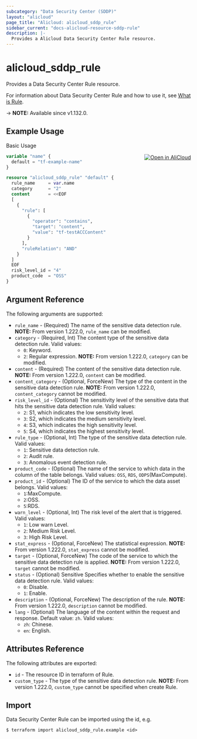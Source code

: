 ```yaml
---
subcategory: "Data Security Center (SDDP)"
layout: "alicloud"
page_title: "Alicloud: alicloud_sddp_rule"
sidebar_current: "docs-alicloud-resource-sddp-rule"
description: |-
  Provides a Alicloud Data Security Center Rule resource.
---
```


# alicloud_sddp_rule

Provides a Data Security Center Rule resource.

For information about Data Security Center Rule and how to use it, see [What is Rule](https://www.alibabacloud.com/help/en/data-security-center/latest/api-sddp-2019-01-03-createrule).

-> **NOTE:** Available since v1.132.0.

## Example Usage
<div class="oics-button" style="float: right;margin: 0 0 -40px 0;">
  <a href="https://api.aliyun.com/api-tools/terraform?resource=alicloud_sddp_rule&exampleId=3ff14e92-ed84-7505-2c85-ab6ba64d03964c1879c9&activeTab=example&spm=docs.r.sddp_rule.0.3ff14e92ed" target="_blank">
    <img alt="Open in AliCloud" src="https://img.alicdn.com/imgextra/i1/O1CN01hjjqXv1uYUlY56FyX_!!6000000006049-55-tps-254-36.svg" style="max-height: 44px; margin: 32px auto; max-width: 100%;">
  </a>
</div>

Basic Usage

```terraform
variable "name" {
  default = "tf-example-name"
}

resource "alicloud_sddp_rule" "default" {
  rule_name     = var.name
  category      = "2"
  content       = <<EOF
  [
    {
      "rule": [
        {
          "operator": "contains",
          "target": "content",
          "value": "tf-testACCContent"
        }
      ],
      "ruleRelation": "AND"
    }
  ]
  EOF
  risk_level_id = "4"
  product_code  = "OSS"
}
```

## Argument Reference

The following arguments are supported:

* `rule_name` - (Required) The name of the sensitive data detection rule. **NOTE:** From version 1.222.0, `rule_name` can be modified.
* `category` - (Required, Int) The content type of the sensitive data detection rule. Valid values:
  - `0`: Keyword.
  - `2`: Regular expression.
**NOTE:** From version 1.222.0, `category` can be modified.
* `content` - (Required) The content of the sensitive data detection rule. **NOTE:** From version 1.222.0, `content` can be modified.
* `content_category` - (Optional, ForceNew) The type of the content in the sensitive data detection rule. **NOTE:** From version 1.222.0, `content_category` cannot be modified.
* `risk_level_id` - (Optional) The sensitivity level of the sensitive data that hits the sensitive data detection rule. Valid values:
  - `2`: S1, which indicates the low sensitivity level.
  - `3`: S2, which indicates the medium sensitivity level.
  - `4`: S3, which indicates the high sensitivity level.
  - `5`: S4, which indicates the highest sensitivity level.
* `rule_type` - (Optional, Int) The type of the sensitive data detection rule. Valid values:
  - `1`: Sensitive data detection rule.
  - `2`: Audit rule.
  - `3`: Anomalous event detection rule.
* `product_code` - (Optional) The name of the service to which data in the column of the table belongs. Valid values: `OSS`, `RDS`, `ODPS`(MaxCompute).
* `product_id` - (Optional) The ID of the service to which the data asset belongs. Valid values:
  - `1`:MaxCompute.
  - `2`:OSS.
  - `5`:RDS.
* `warn_level` - (Optional, Int) The risk level of the alert that is triggered. Valid values:
  - `1`: Low warn Level.
  - `2`: Medium Risk Level.
  - `3`: High Risk Level.
* `stat_express` - (Optional, ForceNew) The statistical expression. **NOTE:** From version 1.222.0, `stat_express` cannot be modified.
* `target` - (Optional, ForceNew) The code of the service to which the sensitive data detection rule is applied. **NOTE:** From version 1.222.0, `target` cannot be modified.
* `status` - (Optional) Sensitive Specifies whether to enable the sensitive data detection rule. Valid values:
  - `0`: Disable.
  - `1`: Enable.
* `description` - (Optional, ForceNew) The description of the rule. **NOTE:** From version 1.222.0, `description` cannot be modified.
* `lang` - (Optional) The language of the content within the request and response. Default value: `zh`. Valid values:
  - `zh`: Chinese.
  - `en`: English.

## Attributes Reference

The following attributes are exported:

* `id` - The resource ID in terraform of Rule.
* `custom_type` - The type of the sensitive data detection rule. **NOTE:** From version 1.222.0, `custom_type` cannot be specified when create Rule.

## Import

Data Security Center Rule can be imported using the id, e.g.

```shell
$ terraform import alicloud_sddp_rule.example <id>
```
